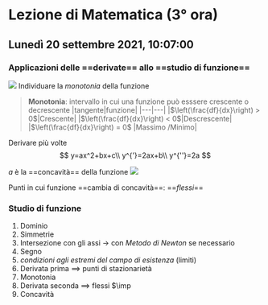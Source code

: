 # Lezione di Matematica (3° ora)
## Lunedì 20 settembre 2021, 10:07:00
### Applicazioni delle ==derivate== allo ==studio di funzione==
![](https://i.imgur.com/vrpCbq7.jpg)
Individuare la _monotonia_ della funzione

> **Monotonia**: intervallo in cui una funzione può esssere crescente o decrescente
> |tangente|funzione|
> |---|---|
> |$\left(\frac{df}{dx}\right) > 0$|Crescente|
> |$\left(\frac{df}{dx}\right) < 0$|Descrescente|
> |$\left(\frac{df}{dx}\right) = 0$ |Massimo /Minimo|

Derivare più volte
$$
y=ax^2+bx+c\\
y^{'}=2ax+b\\
y^{''}=2a
$$

$a$ è la ==concavità== della funzione
![](https://i.imgur.com/Ke1hZ55.jpg)


Punti in cui funzione ==cambia di concavità==: ==$flessi$==


### Studio di funzione
1. Dominio
2. Simmetrie
3. Intersezione con gli assi $\to$ con _Metodo di Newton_ se necessario
4. Segno
5. _condizioni agli estremi del campo di esistenza_ (limiti)
6. Derivata prima $\implies$ punti di stazionarietà
7. Monotonia
8. Derivata seconda $\implies$ flessi $\imp
9. Concavità
<!--stackedit_data:
eyJoaXN0b3J5IjpbMTk2NzgxNTI0NiwtODU1NDQzMzIxLC02MT
MyNDIzMjJdfQ==
-->